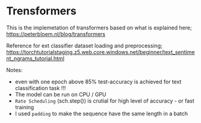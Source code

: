 # Trensformers

This is the implemetation of transformers based on what is explained here;
https://peterbloem.nl/blog/transformers

Reference for ext classifier dataset loading and preprocessing; 
https://torchtutorialstaging.z5.web.core.windows.net/beginner/text_sentiment_ngrams_tutorial.html

Notes: 
- even with one epoch above 85% test-accuracy is achieved for text classification task !!!
- The model can be run on CPU / GPU
- `Rate Scheduling` (sch.step()) is crutial for high level of accuracy - or fast training 
- I used `padding` to make the sequence have the same length in a batch
